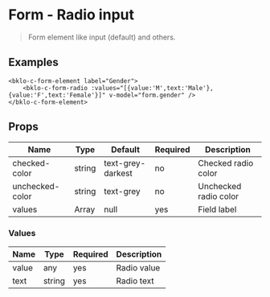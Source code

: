 # Form - Radio input

> Form element like input (default) and others.

## Examples
```vue
<bklo-c-form-element label="Gender">
    <bklo-c-form-radio :values="[{value:'M',text:'Male'}, {value:'F',text:'Female'}]" v-model="form.gender" />
</bklo-c-form-element>
```

## Props
| Name | Type | Default | Required | Description |
|------|------|---------|----------|-------------|
| checked-color | string | text-grey-darkest | no | Checked radio color |
| unchecked-color | string | text-grey | no | Unchecked radio color |
| values | Array | null | yes | Field label |

### Values
| Name | Type | Required | Description |
|------|------|----------|-------------|
| value | any | yes | Radio value |
| text | string | yes | Radio text | 
